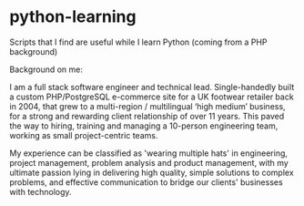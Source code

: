# python-learning
Scripts that I find are useful while I learn Python (coming from a PHP background)

Background on me:

I am a full stack software engineer and technical lead. Single-handedly built a custom PHP/PostgreSQL e-commerce site for a UK footwear retailer back in 2004, that grew to a multi-region / multilingual ‘high medium’ business, for a strong and rewarding client relationship of over 11 years. This paved the way to hiring, training and managing a 10-person engineering team, working as small project-centric teams.

My experience can be classified as 'wearing multiple hats' in engineering, project management, problem analysis and product management, with my ultimate passion lying in delivering high quality, simple solutions to complex problems, and effective communication to bridge our clients' businesses with technology.
